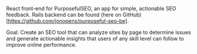 React front-end for PurposefulSEO, an app for simple, actionable SEO feedback. Rails backend can be found (here on GitHub)[https://github.com/jonopens/purposeful-seo-be].

Goal: Create an SEO tool that can analyze sites by page to determine issues and generate actionable insights that users of any skill level can follow to improve online performance.
